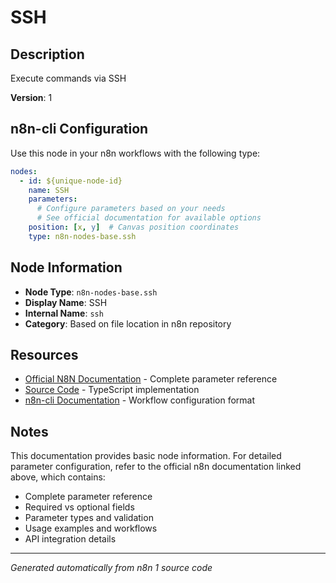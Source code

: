 # SSH

## Description

Execute commands via SSH

**Version**: 1

## n8n-cli Configuration

Use this node in your n8n workflows with the following type:

```yaml
nodes:
  - id: ${unique-node-id}
    name: SSH
    parameters:
      # Configure parameters based on your needs
      # See official documentation for available options
    position: [x, y]  # Canvas position coordinates
    type: n8n-nodes-base.ssh
```

## Node Information

- **Node Type**: `n8n-nodes-base.ssh`
- **Display Name**: SSH
- **Internal Name**: `ssh`
- **Category**: Based on file location in n8n repository

## Resources

- [Official N8N Documentation](https://docs.n8n.io/integrations/builtin/app-nodes/n8n-nodes-base.ssh/) - Complete parameter reference
- [Source Code](https://github.com/n8n-io/n8n/blob/master/packages/nodes-base/nodes/Ssh/Ssh.node.ts) - TypeScript implementation
- [n8n-cli Documentation](https://github.com/edenreich/n8n-cli) - Workflow configuration format

## Notes

This documentation provides basic node information. For detailed parameter configuration, 
refer to the official n8n documentation linked above, which contains:

- Complete parameter reference
- Required vs optional fields
- Parameter types and validation
- Usage examples and workflows
- API integration details

---
*Generated automatically from n8n 1 source code*

